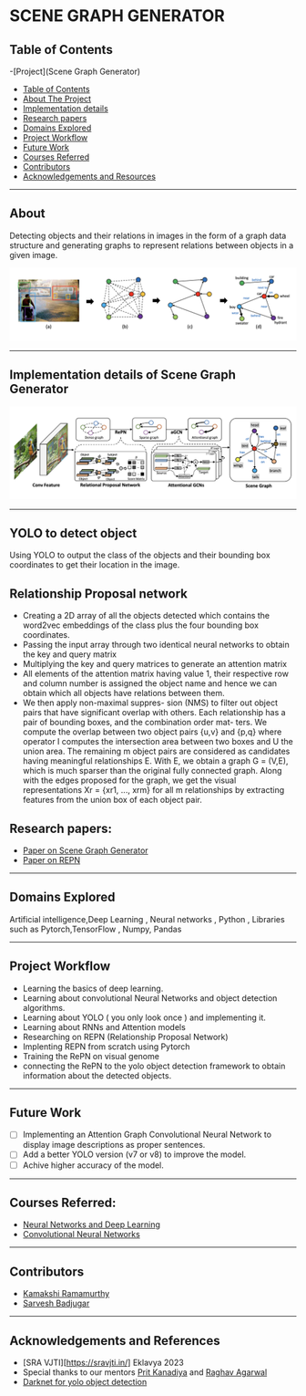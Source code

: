 # SCENE GRAPH GENERATOR

## Table of Contents


-[Project](Scene Graph Generator)
  - [Table of Contents](#table-of-contents)
  - [About The Project](#about-the-project)
  - [Implementation details](#implementation-details-of-Scene-Graph-Generator)
  - [Research papers](#Research-papers)
  - [Domains Explored](#Domains-Explored)
  - [Project Workflow](#Project-Workflow)
  - [Future Work](#future-work)
  - [Courses Referred](#Courses-Referred)
  - [Contributors](#contributors)
  - [Acknowledgements and Resources](#acknowledgements-and-references)


----------

## About
Detecting objects and their relations in images in the form of a graph data structure and generating graphs to represent relations between objects in a given image.


<img src=https://github.com/Kamakshi8104/demo-repo/blob/main/images/Img2.PNG/>

----------
## Implementation details of Scene Graph Generator


<img src="/images/img1.PNG"/>

---
## YOLO to detect object
Using YOLO to output the class of the objects and their bounding box coordinates to get their location in the image.

## Relationship Proposal network
- Creating a 2D array of all the objects detected which contains the word2vec embeddings of the class plus the four bounding box coordinates.
- Passing the input array through two identical neural networks to obtain the key and query matrix
- Multiplying the key and query matrices to generate an attention matrix
- All elements of the attention matrix having value 1, their respective row and column number is assigned the object name and hence we can obtain which all objects have relations between them.
- We then apply non-maximal suppres- sion (NMS) to filter out object pairs that have significant overlap with others. Each relationship has a pair of bounding boxes, and the combination order mat- ters. We compute the overlap between two object pairs {u,v} and {p,q} where operator I computes the intersection area between two boxes and U the union area. The remaining m object pairs are considered as candidates having meaningful relationships E. With E, we obtain a graph G = (V,E), which is much sparser than the original fully connected graph. Along with the edges proposed for the graph, we get the visual representations Xr = {xr1, ..., xrm} for all m relationships by extracting features from the union box of each object pair.






## Research papers:
- [Paper on Scene Graph Generator](https://openaccess.thecvf.com/content_ECCV_2018/papers/Jianwei_Yang_Graph_R-CNN_for_ECCV_2018_paper.pdf)
- [Paper on REPN](https://openaccess.thecvf.com/content_cvpr_2017/papers/Zhang_Relationship_Proposal_Networks_CVPR_2017_paper.pdf)

----------
  

## Domains Explored
Artificial intelligence,Deep Learning , Neural networks , Python , Libraries such as Pytorch,TensorFlow , Numpy, Pandas

----------
  
## Project Workflow
- Learning the basics of deep learning.
- Learning about convolutional Neural Networks and object detection algorithms.
- Learning about YOLO ( you only look once ) and implementing it.
- Learning about RNNs and Attention models
- Researching on REPN (Relationship Proposal Network)
- Implenting REPN from scratch using Pytorch 
- Training the RePN on visual genome
- connecting the RePN to the yolo object detection framework to obtain information about the detected objects.

-----------

## Future Work

- [ ] Implementing an Attention Graph Convolutional Neural Network to display image descriptions as proper sentences.
- [ ] Add a better YOLO version (v7 or v8) to improve the model.
- [ ] Achive higher accuracy of the model.

------------

## Courses Referred:
- [Neural Networks and Deep Learning](https://www.coursera.org/programs/vjti-cse-learning-program-batch-2022-2026-br5qt/learn/neural-networks-deep-learning?source=search)
- [Convolutional Neural Networks](https://www.coursera.org/learn/convolutional-neural-networks)
    
------------
  
  


## Contributors

* [Kamakshi Ramamurthy](https://github.com/Kamakshi8104)
* [Sarvesh Badjugar](https://github.com/LittleSani)
--------------


## Acknowledgements and References
* [SRA VJTI][https://sravjti.in/] Eklavya 2023
* Special thanks to our mentors [Prit Kanadiya](https://github.com/PritK99) and [Raghav Agarwal](https://github.com/Raghav323)
* [Darknet for yolo object detection](https://pjreddie.com/darknet/yolo/)



  






